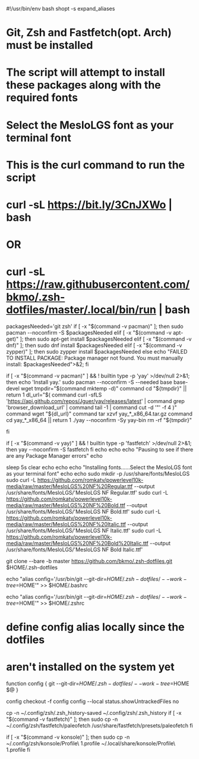 #!/usr/bin/env bash
shopt -s expand_aliases
#
# Git, Zsh and Fastfetch(opt. Arch) must be installed
# The script will attempt to install these packages along with the required fonts
# Select the MesloLGS font as your terminal font
# This is the curl command to run the script
# curl -sL https://bit.ly/3CnJXWo | bash
# OR
# curl -sL https://raw.githubusercontent.com/bkmo/.zsh-dotfiles/master/.local/bin/run | bash

packagesNeeded='git zsh'
if [ -x "$(command -v pacman)" ]; then sudo pacman --noconfirm -S $packagesNeeded
elif [ -x "$(command -v apt-get)" ]; then sudo apt-get install $packagesNeeded
elif [ -x "$(command -v dnf)" ];     then sudo dnf install $packagesNeeded
elif [ -x "$(command -v zypper)" ];  then sudo zypper install $packagesNeeded
else echo "FAILED TO INSTALL PACKAGE: Package manager not found. You must manually install: $packagesNeeded">&2; fi

if [ -x "$(command -v pacman)" ] && ! builtin type -p 'yay' >/dev/null 2>&1; then
    echo 'Install yay.'
    sudo pacman --noconfirm -S --needed base base-devel wget
    tmpdir="$(command mktemp -d)"
    command cd "${tmpdir}" || return 1
    dl_url="$(
        command curl -sfLS 'https://api.github.com/repos/Jguer/yay/releases/latest' |
        command grep 'browser_download_url' |
        command tail -1 |
        command cut -d '"' -f 4
    )"
    command wget "${dl_url}"
    command tar xzvf yay_*_x86_64.tar.gz
    command cd yay_*_x86_64 || return 1
    ./yay --noconfirm -Sy yay-bin
    rm -rf "${tmpdir}"

fi

if [ -x "$(command -v yay)" ] && ! builtin type -p 'fastfetch' >/dev/null 2>&1; then yay --noconfirm -S fastfetch
fi
echo
echo
echo "Pausing to see if there are any Package Manager errors"
echo



sleep 5s
clear
echo
echo
echo "Installing fonts......Select the MesloLGS font as your terminal font"
echo
echo
sudo mkdir -p /usr/share/fonts/MesloLGS
sudo curl -L https://github.com/romkatv/powerlevel10k-media/raw/master/MesloLGS%20NF%20Regular.ttf --output /usr/share/fonts/MesloLGS/'MesloLGS NF Regular.ttf'
sudo curl -L https://github.com/romkatv/powerlevel10k-media/raw/master/MesloLGS%20NF%20Bold.ttf --output /usr/share/fonts/MesloLGS/'MesloLGS NF Bold.ttf'
sudo curl -L https://github.com/romkatv/powerlevel10k-media/raw/master/MesloLGS%20NF%20Italic.ttf --output /usr/share/fonts/MesloLGS/'MesloLGS NF Italic.ttf'
sudo curl -L https://github.com/romkatv/powerlevel10k-media/raw/master/MesloLGS%20NF%20Bold%20Italic.ttf --output /usr/share/fonts/MesloLGS/'MesloLGS NF Bold Italic.ttf'

git clone --bare -b master https://github.com/bkmo/.zsh-dotfiles.git $HOME/.zsh-dotfiles

echo "alias config='/usr/bin/git --git-dir=$HOME/.zsh-dotfiles/ --work-tree=$HOME'" >> $HOME/.bashrc

echo "alias config='/usr/bin/git --git-dir=$HOME/.zsh-dotfiles/ --work-tree=$HOME'" >> $HOME/.zshrc
# define config alias locally since the dotfiles
# aren't installed on the system yet
function config {
   git --git-dir=$HOME/.zsh-dotfiles/ --work-tree=$HOME $@
}

config checkout -f
config config --local status.showUntrackedFiles no

cp -n ~/.config/zsh/.zsh_history-saved ~/.config/zsh/.zsh_history
if [ -x "$(command -v fastfetch)" ]; then sudo cp -n ~/.config/zsh/fastfetch/paleofetch /usr/share/fastfetch/presets/paleofetch
fi

if [ -x "$(command -v konsole)" ]; then sudo cp -n ~/.config/zsh/konsole/Profile\ 1.profile ~/.local/share/konsole/Profile\ 1.profile
fi

